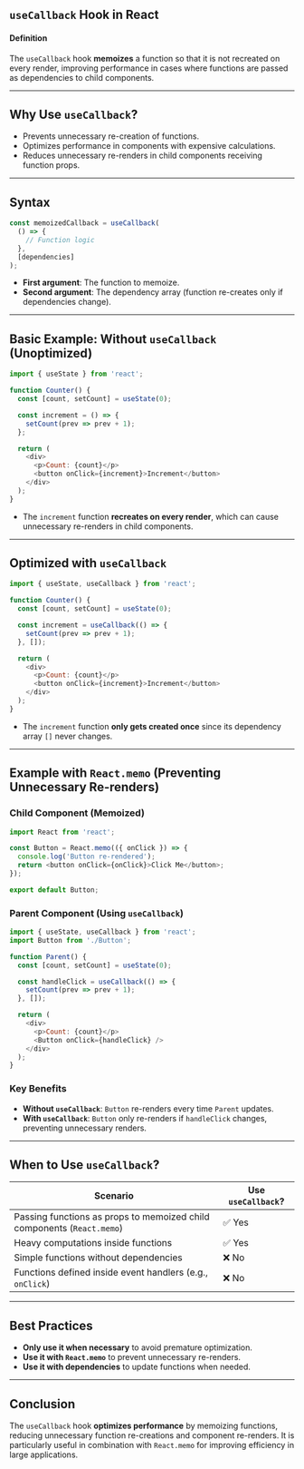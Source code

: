 ## **`useCallback` Hook in React**  

#### **Definition**  
The `useCallback` hook **memoizes** a function so that it is not recreated on every render, improving performance in cases where functions are passed as dependencies to child components.  

---

## **Why Use `useCallback`?**  
- Prevents unnecessary re-creation of functions.  
- Optimizes performance in components with expensive calculations.  
- Reduces unnecessary re-renders in child components receiving function props.  

---

## **Syntax**  
```javascript
const memoizedCallback = useCallback(
  () => {
    // Function logic
  },
  [dependencies]
);
```
- **First argument**: The function to memoize.  
- **Second argument**: The dependency array (function re-creates only if dependencies change).  

---

## **Basic Example: Without `useCallback` (Unoptimized)**  
```javascript
import { useState } from 'react';

function Counter() {
  const [count, setCount] = useState(0);

  const increment = () => {
    setCount(prev => prev + 1);
  };

  return (
    <div>
      <p>Count: {count}</p>
      <button onClick={increment}>Increment</button>
    </div>
  );
}
```
- The `increment` function **recreates on every render**, which can cause unnecessary re-renders in child components.  

---

## **Optimized with `useCallback`**  
```javascript
import { useState, useCallback } from 'react';

function Counter() {
  const [count, setCount] = useState(0);

  const increment = useCallback(() => {
    setCount(prev => prev + 1);
  }, []);

  return (
    <div>
      <p>Count: {count}</p>
      <button onClick={increment}>Increment</button>
    </div>
  );
}
```
- The `increment` function **only gets created once** since its dependency array `[]` never changes.  

---

## **Example with `React.memo` (Preventing Unnecessary Re-renders)**  

### **Child Component (Memoized)**
```javascript
import React from 'react';

const Button = React.memo(({ onClick }) => {
  console.log('Button re-rendered');
  return <button onClick={onClick}>Click Me</button>;
});

export default Button;
```

### **Parent Component (Using `useCallback`)**
```javascript
import { useState, useCallback } from 'react';
import Button from './Button';

function Parent() {
  const [count, setCount] = useState(0);

  const handleClick = useCallback(() => {
    setCount(prev => prev + 1);
  }, []);

  return (
    <div>
      <p>Count: {count}</p>
      <Button onClick={handleClick} />
    </div>
  );
}
```
### **Key Benefits**  
- **Without `useCallback`**: `Button` re-renders every time `Parent` updates.  
- **With `useCallback`**: `Button` only re-renders if `handleClick` changes, preventing unnecessary renders.  

---

## **When to Use `useCallback`?**  
| Scenario | Use `useCallback`? |  
|----------|----------------|  
| Passing functions as props to memoized child components (`React.memo`) | ✅ Yes |  
| Heavy computations inside functions | ✅ Yes |  
| Simple functions without dependencies | ❌ No |  
| Functions defined inside event handlers (e.g., `onClick`) | ❌ No |  

---

## **Best Practices**  
- **Only use it when necessary** to avoid premature optimization.  
- **Use it with `React.memo`** to prevent unnecessary re-renders.  
- **Use it with dependencies** to update functions when needed.  

---

## **Conclusion**  
The `useCallback` hook **optimizes performance** by memoizing functions, reducing unnecessary function re-creations and component re-renders. It is particularly useful in combination with `React.memo` for improving efficiency in large applications.